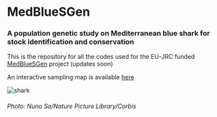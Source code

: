 # MedBlueSGen 
### A population genetic study on Mediterranean blue shark for stock identification and conservation
This is the repository for all the codes used for the EU-JRC funded [MedBlueSGen](https://fishreg.jrc.ec.europa.eu/web/medbluesgen) project (updates soon)

An interactive sampling map is available [here](https://fishreg.jrc.ec.europa.eu/web/medbluesgen/sampling-data)

![shark](https://user-images.githubusercontent.com/51339439/162580700-63a773e1-d047-4efd-a07c-263bc4d4db96.jpg)
###### Photo: Nuno Sa/Nature Picture Library/Corbis
